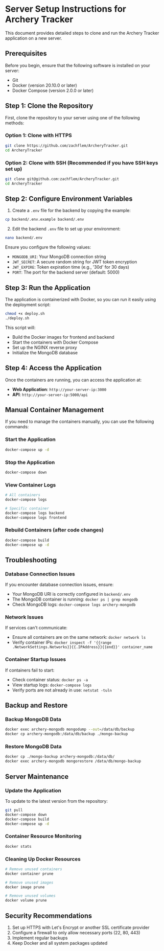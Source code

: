 # Server Setup Instructions for Archery Tracker

This document provides detailed steps to clone and run the Archery Tracker application on a new server.

## Prerequisites

Before you begin, ensure that the following software is installed on your server:

- Git
- Docker (version 20.10.0 or later)
- Docker Compose (version 2.0.0 or later)

## Step 1: Clone the Repository

First, clone the repository to your server using one of the following methods:

### Option 1: Clone with HTTPS

```bash
git clone https://github.com/zachflem/ArcheryTracker.git
cd ArcheryTracker
```

### Option 2: Clone with SSH (Recommended if you have SSH keys set up)

```bash
git clone git@github.com:zachflem/ArcheryTracker.git
cd ArcheryTracker
```

## Step 2: Configure Environment Variables

1. Create a `.env` file for the backend by copying the example:

```bash
cp backend/.env.example backend/.env
```

2. Edit the backend `.env` file to set up your environment:

```bash
nano backend/.env
```

Ensure you configure the following values:

- `MONGODB_URI`: Your MongoDB connection string
- `JWT_SECRET`: A secure random string for JWT token encryption
- `JWT_EXPIRE`: Token expiration time (e.g., '30d' for 30 days)
- `PORT`: The port for the backend server (default: 5000)

## Step 3: Run the Application

The application is containerized with Docker, so you can run it easily using the deployment script:

```bash
chmod +x deploy.sh
./deploy.sh
```

This script will:
- Build the Docker images for frontend and backend
- Start the containers with Docker Compose
- Set up the NGINX reverse proxy
- Initialize the MongoDB database

## Step 4: Access the Application

Once the containers are running, you can access the application at:

- **Web Application**: `http://your-server-ip:3000`
- **API**: `http://your-server-ip:5000/api`

## Manual Container Management

If you need to manage the containers manually, you can use the following commands:

### Start the Application

```bash
docker-compose up -d
```

### Stop the Application

```bash
docker-compose down
```

### View Container Logs

```bash
# All containers
docker-compose logs

# Specific container
docker-compose logs backend
docker-compose logs frontend
```

### Rebuild Containers (after code changes)

```bash
docker-compose build
docker-compose up -d
```

## Troubleshooting

### Database Connection Issues

If you encounter database connection issues, ensure:
- Your MongoDB URI is correctly configured in `backend/.env`
- The MongoDB container is running: `docker ps | grep mongodb`
- Check MongoDB logs: `docker-compose logs archery-mongodb`

### Network Issues

If services can't communicate:
- Ensure all containers are on the same network: `docker network ls`
- Verify container IPs: `docker inspect -f '{{range .NetworkSettings.Networks}}{{.IPAddress}}{{end}}' container_name`

### Container Startup Issues

If containers fail to start:
- Check container status: `docker ps -a`
- View startup logs: `docker-compose logs`
- Verify ports are not already in use: `netstat -tuln`

## Backup and Restore

### Backup MongoDB Data

```bash
docker exec archery-mongodb mongodump --out=/data/db/backup
docker cp archery-mongodb:/data/db/backup ./mongo-backup
```

### Restore MongoDB Data

```bash
docker cp ./mongo-backup archery-mongodb:/data/db/
docker exec archery-mongodb mongorestore /data/db/mongo-backup
```

## Server Maintenance

### Update the Application

To update to the latest version from the repository:

```bash
git pull
docker-compose down
docker-compose build
docker-compose up -d
```

### Container Resource Monitoring

```bash
docker stats
```

### Cleaning Up Docker Resources

```bash
# Remove unused containers
docker container prune

# Remove unused images
docker image prune

# Remove unused volumes
docker volume prune
```

## Security Recommendations

1. Set up HTTPS with Let's Encrypt or another SSL certificate provider
2. Configure a firewall to only allow necessary ports (22, 80, 443)
3. Implement regular backups
4. Keep Docker and all system packages updated
